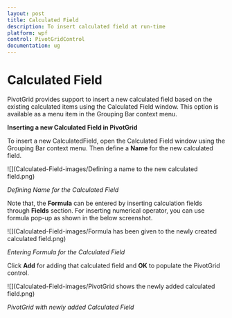```yaml
---
layout: post
title: Calculated Field
description: To insert calculated field at run-time
platform: wpf
control: PivotGridControl
documentation: ug
---
```


# Calculated Field

PivotGrid provides support to insert a new calculated field based on the existing calculated items using the Calculated Field window. This option is available as a menu item in the Grouping Bar context menu.

**Inserting a new Calculated Field in PivotGrid**

To insert a new CalculatedField, open the Calculated Field window using the Grouping Bar context menu. Then define a **Name** for the new calculated field.

![](Calculated-Field-images/Defining a name to the new calculated field.png)

_Defining Name for the Calculated Field_

Note that, the **Formula** can be entered by inserting calculation fields through **Fields** section. For inserting numerical operator, you can use formula pop-up as shown in the below screenshot.

![](Calculated-Field-images/Formula has been given to the newly created calculated field.png)

_Entering Formula for the Calculated Field_

Click **Add** for adding that calculated field and **OK** to populate the PivotGrid control.

![](Calculated-Field-images/PivotGrid shows the newly added calculated field.png)

_PivotGrid with newly added Calculated Field_
